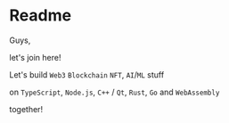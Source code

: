 # Readme

Guys,

let's join here!

Let's build `Web3` `Blockchain` `NFT`, `AI`/`ML` stuff 

on `TypeScript`, `Node.js`, `C++` / `Qt`,  `Rust`, `Go` and `WebAssembly` 

together!
